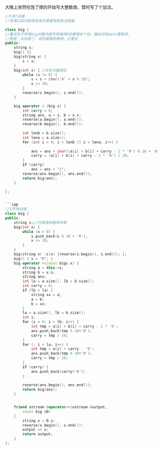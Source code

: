 大晚上突然吃饱了撑的开始写大整数类，暂时写了个加法。

```cpp
//3月7日版
//觉得以前代码有些地方真是写的有点扭曲

class big {
//重点在于所有big对象内部字符串的0位都保存个位。输出时在main里倒序。
//修改：太别扭了，存的是值的倒序。已更正
public:
	string s;
	big() {}
	big(string x) {  
		s = x;
	}
	big(int x) { //0位为最高位
		while (x != 0) {
			s = s + char('0' + x % 10);
			x /= 10;
		}
		reverse(s.begin(), s.end());
	}

	big operator + (big x) {
		int carry = 0;
		string ans, a = s, b = x.s;
		reverse(a.begin(), a.end());
		reverse(b.begin(), b.end());
		
		int lenb = b.size();
		int lena = a.size();
		for (int i = 0; i < lenb || i < lena; i++) {
		
			ans = ans + char((a[i] + b[i] + carry - 2 * '0') % 10 + '0');
			carry = (a[i] + b[i] + carry - 2 * '0') / 10;
		}
		if (carry)
			ans = ans + "1";
		reverse(ans.begin(), ans.end());
		return big(ans);
	}

};


```cpp 
//1月30日版
class big {
public:
	string s;//内容值的倒序存放
	big(int x) {
		while (x > 0) {
			s.push_back(x % 10 + '0');
			x /= 10;
		}
	}
	big(string x) :s(x) {reverse(s.begin(), s.end()); };
	big() { s = "0"; }
	big operator +(const big& x) {
		string a = this->s;
		string b = x.s;
		string ans;
		int la = a.size(), lb = b.size();
		int carry = 0;
		if (lb > la) {
			string xx = a;
			a = b;
			b = xx;
		}
		la = a.size(), lb = b.size();
		int i;
		for (i = 0; i < lb; i++) {
			int tmp = a[i] + b[i] + carry - 2 * '0';
			ans.push_back(tmp % 10+'0');
			carry = tmp / 10;
		}
		for (; i < la; i++) {
			int tmp = a[i] + carry - '0';
			ans.push_back(tmp % 10+'0');
			carry = tmp / 10;
		}
		if (carry) {
			ans.push_back(carry+'0');
		}
		
		reverse(ans.begin(), ans.end());
		return big(ans);
	}


	friend ostream &operator<<(ostream &output,
		const big &D)
	{
		string x = D.s;
		reverse(x.begin(), x.end());
		output << x;
		return output;
	}
}; 
```
